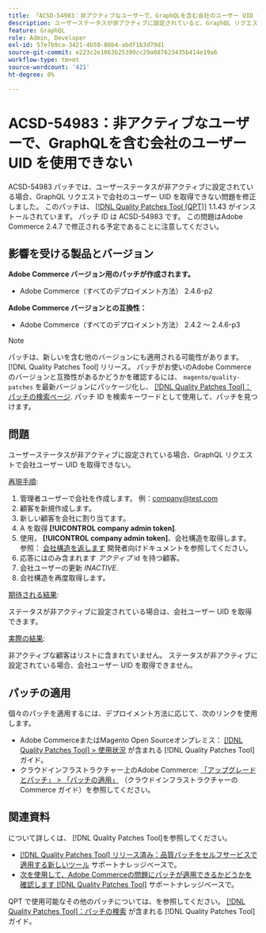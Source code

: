 ```yaml
---
title: 「ACSD-54983：非アクティブなユーザーで、GraphQLを含む会社のユーザー UID を使用できない」
description: ユーザーステータスが非アクティブに設定されていると、GraphQL リクエストで会社のユーザー UID を取得できないAdobe Commerceの問題を修正するために、ACSD-54983 パッチを適用します。
feature: GraphQL
role: Admin, Developer
exl-id: 57e7b9ca-3421-4b50-86b4-abdf1b3d79d1
source-git-commit: e223c2e1063b25399cc29a087623435b414e19a6
workflow-type: tm+mt
source-wordcount: '421'
ht-degree: 0%

---
```


# ACSD-54983：非アクティブなユーザーで、GraphQLを含む会社のユーザー UID を使用できない

ACSD-54983 パッチでは、ユーザーステータスが非アクティブに設定されている場合、GraphQL リクエストで会社のユーザー UID を取得できない問題を修正しました。 このパッチは、 [[!DNL Quality Patches Tool (QPT)]](/help/announcements/adobe-commerce-announcements/magento-quality-patches-released-new-tool-to-self-serve-quality-patches.md) 1.1.43 がインストールされています。 パッチ ID は ACSD-54983 です。 この問題はAdobe Commerce 2.4.7 で修正される予定であることに注意してください。

## 影響を受ける製品とバージョン

**Adobe Commerce バージョン用のパッチが作成されます。**

* Adobe Commerce（すべてのデプロイメント方法） 2.4.6-p2

**Adobe Commerce バージョンとの互換性：**

* Adobe Commerce（すべてのデプロイメント方法） 2.4.2 ～ 2.4.6-p3

>[!NOTE]
>
>パッチは、新しいを含む他のバージョンにも適用される可能性があります。 [!DNL Quality Patches Tool] リリース。 パッチがお使いのAdobe Commerceのバージョンと互換性があるかどうかを確認するには、 `magento/quality-patches` を最新バージョンにパッケージ化し、 [[!DNL Quality Patches Tool]：パッチの検索ページ](https://experienceleague.adobe.com/tools/commerce-quality-patches/index.html). パッチ ID を検索キーワードとして使用して、パッチを見つけます。

## 問題

ユーザーステータスが非アクティブに設定されている場合、GraphQL リクエストで会社ユーザー UID を取得できない。

<u>再現手順</u>:

1. 管理者ユーザーで会社を作成します。 例：company@test.com
1. 顧客を新規作成します。
1. 新しい顧客を会社に割り当てます。
1. A を取得 **[!UICONTROL company admin token]**.
1. 使用， **[!UICONTROL company admin token]**、会社構造を取得します。 参照： [会社構造を返します](https://developer.adobe.com/commerce/webapi/graphql/schema/b2b/company/queries/company/#return-the-company-structure) 開発者向けドキュメントを参照してください。
1. 応答にはのみ含まれます *アクティブ* id を持つ顧客。
1. 会社ユーザーの更新 *INACTIVE*.
1. 会社構造を再度取得します。

<u>期待される結果</u>:

ステータスが非アクティブに設定されている場合は、会社ユーザー UID を取得できます。

<u>実際の結果</u>:

非アクティブな顧客はリストに含まれていません。 ステータスが非アクティブに設定されている場合、会社ユーザー UID を取得できません。

## パッチの適用

個々のパッチを適用するには、デプロイメント方法に応じて、次のリンクを使用します。

* Adobe CommerceまたはMagento Open Sourceオンプレミス： [[!DNL Quality Patches Tool] > 使用状況](https://experienceleague.adobe.com/docs/commerce-operations/tools/quality-patches-tool/usage.html) が含まれる [!DNL Quality Patches Tool] ガイド。
* クラウドインフラストラクチャー上のAdobe Commerce: [「アップグレードとパッチ」 > 「パッチの適用」](https://experienceleague.adobe.com/docs/commerce-cloud-service/user-guide/develop/upgrade/apply-patches.html) （クラウドインフラストラクチャーのCommerce ガイド）を参照してください。

## 関連資料

について詳しくは、 [!DNL Quality Patches Tool]を参照してください。

* [[!DNL Quality Patches Tool] リリース済み：品質パッチをセルフサービスで適用する新しいツール](/help/announcements/adobe-commerce-announcements/magento-quality-patches-released-new-tool-to-self-serve-quality-patches.md) サポートナレッジベースで。
* [次を使用して、Adobe Commerceの問題にパッチが適用できるかどうかを確認します [!DNL Quality Patches Tool]](/help/support-tools/patches-available-in-qpt-tool/check-patch-for-magento-issue-with-magento-quality-patches.md) サポートナレッジベースで。

QPT で使用可能なその他のパッチについては、を参照してください。 [[!DNL Quality Patches Tool]：パッチの検索](https://experienceleague.adobe.com/tools/commerce-quality-patches/index.html) が含まれる [!DNL Quality Patches Tool] ガイド。
